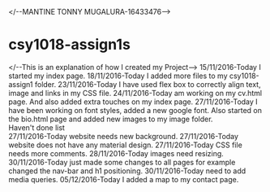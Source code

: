 </--MANTINE TONNY MUGALURA-16433476-->
# csy1018-assign1s
</--This is an explanation of how I created my Project-->
15/11/2016-Today I started my index page.
18/11/2016-Today I added more files to my csy1018-assign1 folder.
23/11/2016-Today I have used flex box to correctly align text, image and links in my CSS file.
24/11/2016-Today am working on my cv.html page. And also added extra touches on my index page.
27/11/2016-Today I have been working on font styles, added a new google font. Also started on the bio.html page and added new images to my image folder.</br>
Haven't done list<br>
27/11/2016-Today website needs new background.
27/11/2016-Today website does not have any material design.
27/11/2016-Today CSS file needs more comments.
28/11/2016-Today images need resizing.
30/11/2016-Today just made some changes to all pages for example changed the nav-bar and h1 positioning.
30/11/2016-Today need to add media queries.
05/12/2016-Today I added a map to my contact page.
